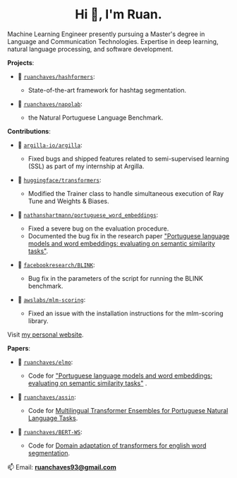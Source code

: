 <h1 align="center">Hi 👋, I'm Ruan.</h1>

Machine Learning Engineer presently pursuing a Master's degree in Language and Communication Technologies. Expertise in deep learning, natural language processing, and software development.


**Projects**:
- 🔗 [`ruanchaves/hashformers`](https://github.com/ruanchaves/hashformers):
  - State-of-the-art framework for hashtag segmentation.

- 🔗 [`ruanchaves/napolab`](https://github.com/ruanchaves/napolab):
  - the Natural Portuguese Language Benchmark.


**Contributions**:

- 🔗 [`argilla-io/argilla`](https://github.com/argilla-io/argilla/issues?q=author%3Aruanchaves+):
  - Fixed bugs and shipped features related to semi-supervised learning (SSL) as part of my internship at Argilla.
  
- 🔗 [`huggingface/transformers`](https://github.com/huggingface/transformers/pull/10823):
   - Modified the Trainer class to handle simultaneous execution of Ray Tune and Weights & Biases.
     
- 🔗 [`nathanshartmann/portuguese_word_embeddings`](https://github.com/nathanshartmann/portuguese_word_embeddings/pull/11):
  - Fixed a severe bug on the evaluation procedure.
  - Documented the bug fix in the research paper ["Portuguese language models and word embeddings: evaluating on semantic similarity tasks"](https://scholar.google.com/citations?view_op=view_citation&hl=en&user=3JDK8KEAAAAJ&citation_for_view=3JDK8KEAAAAJ:u-x6o8ySG0sC).
    
- 🔗 [`facebookresearch/BLINK`](https://github.com/facebookresearch/BLINK/pull/25):
  - Bug fix in the parameters of the script for running the BLINK benchmark.
    
- 🔗 [`awslabs/mlm-scoring`](https://github.com/awslabs/mlm-scoring/pull/12):
  - Fixed an issue with the installation instructions for the mlm-scoring library.
  
Visit [my personal website](https://ruanchaves.github.io/).


**Papers**:

- 🔗 [`ruanchaves/elmo`](https://github.com/ruanchaves/elmo):
  - Code for ["Portuguese language models and word embeddings: evaluating on semantic similarity tasks"](https://scholar.google.com/citations?view_op=view_citation&hl=en&user=3JDK8KEAAAAJ&citation_for_view=3JDK8KEAAAAJ:u-x6o8ySG0sC) .
  
- 🔗 [`ruanchaves/assin`](https://github.com/ruanchaves/assin):
  - Code for [Multilingual Transformer Ensembles for Portuguese Natural Language Tasks](https://scholar.google.com/citations?view_op=view_citation&hl=pt-PT&user=3JDK8KEAAAAJ&citation_for_view=3JDK8KEAAAAJ:qjMakFHDy7sC).
  
- 🔗 [`ruanchaves/BERT-WS`](https://github.com/ruanchaves/BERT-WS):
  - Code for [Domain adaptation of transformers for english word segmentation](https://scholar.google.com/citations?view_op=view_citation&hl=pt-PT&user=3JDK8KEAAAAJ&citation_for_view=3JDK8KEAAAAJ:9yKSN-GCB0IC).

📫 Email: **ruanchaves93@gmail.com**
